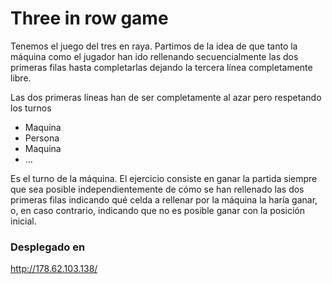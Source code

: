 # Three in row game

Tenemos el juego del tres en raya. Partimos de la idea de que tanto la máquina como el jugador han ido rellenando secuencialmente las dos primeras filas hasta completarlas dejando la tercera línea completamente libre.

Las dos primeras líneas han de ser completamente al azar pero respetando los turnos

- Maquina
- Persona
- Maquina
- ...

Es el turno de la máquina. El ejercicio consiste en ganar la partida siempre que sea posible independientemente de cómo se han rellenado las dos primeras filas indicando qué celda a rellenar por la máquina la haría ganar, o, en caso contrario, indicando que no es posible ganar con la posición inicial.

### Desplegado en

http://178.62.103.138/
